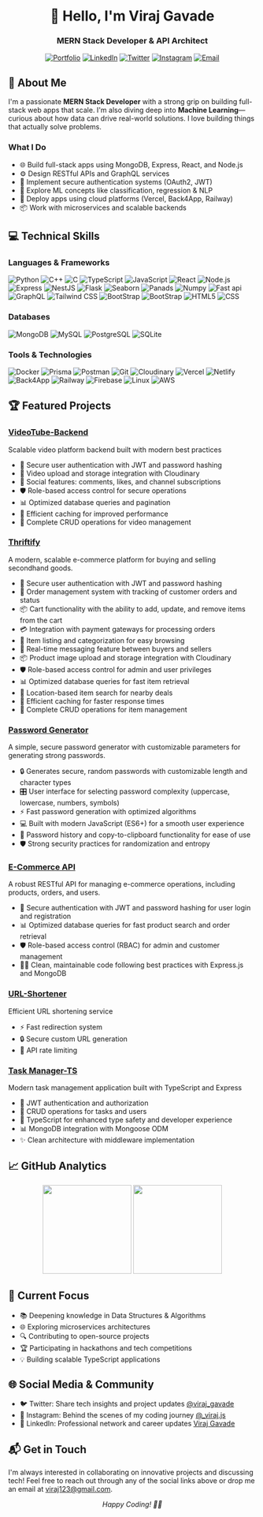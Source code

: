 <div align="center">
  <h1>👋 Hello, I'm Viraj Gavade</h1>
  <h3>MERN Stack Developer & API Architect</h3>
  
  [![Portfolio](https://img.shields.io/badge/Portfolio-FF5722?style=for-the-badge&logo=google-chrome&logoColor=white)](https://portfolio-viraj-gavade.netlify.app/)
  [![LinkedIn](https://img.shields.io/badge/LinkedIn-0077B5?style=for-the-badge&logo=linkedin&logoColor=white)](https://www.linkedin.com/in/viraj-gavade-8877aa30b/)
  [![Twitter](https://img.shields.io/badge/Twitter-1DA1F2?style=for-the-badge&logo=twitter&logoColor=white)](https://x.com/viraj_gavade)
  [![Instagram](https://img.shields.io/badge/Instagram-E4405F?style=for-the-badge&logo=instagram&logoColor=white)](https://www.instagram.com/_viraj.js/)
  [![Email](https://img.shields.io/badge/Email-D14836?style=for-the-badge&logo=gmail&logoColor=white)](mailto:vrajgavade17@gmail.com)
</div>

## 🚀 About Me

I'm a passionate **MERN Stack Developer** with a strong grip on building full-stack web apps that scale. I'm also diving deep into **Machine Learning**—curious about how data can drive real-world solutions. I love building things that actually solve problems.

### What I Do

- 🌐 Build full-stack apps using MongoDB, Express, React, and Node.js
- ⚙️ Design RESTful APIs and GraphQL services
- 🔐 Implement secure authentication systems (OAuth2, JWT)
- 🧠 Explore ML concepts like classification, regression & NLP
- 🚀 Deploy apps using cloud platforms (Vercel, Back4App, Railway)
- 📦 Work with microservices and scalable backends

## 💻 Technical Skills

### Languages & Frameworks
![Python](https://img.shields.io/badge/Python-3776AB?style=flat-square&logo=python&logoColor=white)
![C++](https://img.shields.io/badge/C++-00599C?style=flat-square&logo=c%2B%2B&logoColor=white)
![C](https://img.shields.io/badge/C-A8B9CC?style=flat-square&logo=c&logoColor=black)
![TypeScript](https://img.shields.io/badge/TypeScript-3178C6?style=flat-square&logo=typescript&logoColor=white)
![JavaScript](https://img.shields.io/badge/JavaScript-F7DF1E?style=flat-square&logo=javascript&logoColor=black)
![React](https://img.shields.io/badge/-ReactJs-61DAFB?style=flat-square&logo=express&logoColor=white)
![Node.js](https://img.shields.io/badge/Node.js-339933?style=flat-square&logo=node.js&logoColor=white)
![Express](https://img.shields.io/badge/Express-000000?style=flat-square&logo=express&logoColor=white)
![NestJS](https://img.shields.io/badge/NestJS-E0234E?style=flat-square&logo=nestjs&logoColor=white)
![Flask](https://img.shields.io/badge/Flask-000000??style=flat-square&logo=nestjs&logoColor=white)
![Seaborn](https://img.shields.io/badge/seaborn-0.13.2-66ccff?style=flat-square&logo=nestjs&logoColor=white)
![Panads](https://img.shields.io/badge/-Pandas-333333??style=flat-square&logo=nestjs&logoColor=white)
![Numpy](https://img.shields.io/badge/Numpy-777BB4?style=flat-square&logo=nestjs&logoColor=white)
![Fast api](https://img.shields.io/badge/FastAPI-005571?style=flat-square&logo=nestjs&logoColor=white)
![GraphQL](https://img.shields.io/badge/GraphQL-E10098?style=flat-square&logo=graphql&logoColor=white)
![Tailwind CSS ](https://img.shields.io/badge/Tailwind_CSS-grey?style=flat-square&logo=graphql&logoColor=white)
![BootStrap](https://img.shields.io/badge/Bootstrap-563D7C?style=flat-square&logo=graphql&logoColor=white)
![BootStrap](https://img.shields.io/badge/Bootstrap-563D7C?style=flat-square&logo=graphql&logoColor=white)
![HTML5](https://shields.io/badge/HTML-%E2%98%85%E2%98%85%E2%98%85%E2%98%85%E2%98%85-f06529?logo=html5&logoColor=white&labelColor=f06529)
![CSS](https://img.shields.io/badge/CSS-239120?&style=style=flat-square&logo=graphql&logoColor=white)


### Databases
![MongoDB](https://img.shields.io/badge/MongoDB-47A248?style=flat-square&logo=mongodb&logoColor=white)
![MySQL](https://img.shields.io/badge/MySQL-4479A1?style=flat-square&logo=mysql&logoColor=white)
![PostgreSQL](https://img.shields.io/badge/PostgreSQL-336791?style=flat-square&logo=postgresql&logoColor=white)
![SQLite](https://img.shields.io/badge/SQLite-003B57?style=flat-square&logo=sqlite&logoColor=white)

### Tools & Technologies
![Docker](https://img.shields.io/badge/Docker-2496ED?style=flat-square&logo=docker&logoColor=white)
![Prisma](https://img.shields.io/badge/Prisma-2D3748?style=flat-square&logo=prisma&logoColor=white)
![Postman](https://img.shields.io/badge/Postman-FF6C37?style=flat-square&logo=postman&logoColor=white)
![Git](https://img.shields.io/badge/Git-F05032?style=flat-square&logo=git&logoColor=white)
![Cloudinary](https://img.shields.io/badge/Cloudinary-4285F4?style=flat-square&logo=cloudinary&logoColor=white)
![Vercel](https://img.shields.io/badge/Vercel-000000?style=flat-square&logo=vercel&logoColor=white)
![Netlify](https://img.shields.io/badge/Netlify-00C7B7?style=flat-square&logo=netlify&logoColor=white)
![Back4App](https://img.shields.io/badge/Back4App-1768AC?style=flat-square&logo=parse&logoColor=white)
![Railway](https://img.shields.io/badge/Railway-0B0D0E?style=flat-square&logo=railway&logoColor=white)
![Firebase](https://img.shields.io/badge/firebase-ffca28?style=flat-square&logo=railway&logoColor=white)
![Linux](https://img.shields.io/badge/Linux-FCC624?style=flat-square&logo=railway&logoColor=white)
![AWS](https://img.shields.io/badge/AWS-232F3E?style=flat-square&logo=railway&logoColor=white)


## 🏆 Featured Projects

### [VideoTube-Backend](https://github.com/viraj-gavade/VideoTube-Backend)
Scalable video platform backend built with modern best practices
- 🔐 Secure user authentication with JWT and password hashing
- 🎥 Video upload and storage integration with Cloudinary
- 👥 Social features: comments, likes, and channel subscriptions
- 🛡️ Role-based access control for secure operations
- 📊 Optimized database queries and pagination
- 🚀 Efficient caching for improved performance
- 📝 Complete CRUD operations for video management

### [Thriftify](https://github.com/viraj-gavade/Thriftify)  
A modern, scalable e-commerce platform for buying and selling secondhand goods.
- 🔐 Secure user authentication with JWT and password hashing
- 🛒 Order management system with tracking of customer orders and status
- 📦 Cart functionality with the ability to add, update, and remove items from the cart
- 💳 Integration with payment gateways for processing orders
- 🛒 Item listing and categorization for easy browsing
- 💬 Real-time messaging feature between buyers and sellers
- 📦 Product image upload and storage integration with Cloudinary
- 🛡️ Role-based access control for admin and user privileges
- 📊 Optimized database queries for fast item retrieval
- 📍 Location-based item search for nearby deals
- 🚀 Efficient caching for faster response times
- 📝 Complete CRUD operations for item management

### [Password Generator](https://github.com/viraj-gavade/Password-Generator)  
A simple, secure password generator with customizable parameters for generating strong passwords.
- 🔒 Generates secure, random passwords with customizable length and character types
- 🎛️ User interface for selecting password complexity (uppercase, lowercase, numbers, symbols)
- ⚡ Fast password generation with optimized algorithms
- 💻 Built with modern JavaScript (ES6+) for a smooth user experience
- 📜 Password history and copy-to-clipboard functionality for ease of use
- 🛡️ Strong security practices for randomization and entropy

  
### [E-Commerce API](https://github.com/viraj-gavade/e-commerce-api)  
A robust RESTful API for managing e-commerce operations, including products, orders, and users.
- 🔐 Secure authentication with JWT and password hashing for user login and registration
- 📊 Optimized database queries for fast product search and order retrieval
- 🛡️ Role-based access control (RBAC) for admin and customer management
- 🧑‍💻 Clean, maintainable code following best practices with Express.js and MongoDB


### [URL-Shortener](https://github.com/viraj-gavade/Url-Shortner)
Efficient URL shortening service
- ⚡ Fast redirection system
- 🔒 Secure custom URL generation
- 🎯 API rate limiting

### [Task Manager-TS](https://github.com/viraj-gavade/Task-Manager-TS)
Modern task management application built with TypeScript and Express
- 🔐 JWT authentication and authorization
- 📝 CRUD operations for tasks and users
- 🎯 TypeScript for enhanced type safety and developer experience
- 📊 MongoDB integration with Mongoose ODM
- ✨ Clean architecture with middleware implementation

## 📈 GitHub Analytics

<div align="center">
  <img height="180em" src="https://github-readme-stats.vercel.app/api?username=viraj-gavade&show_icons=true&theme=radical" />
  <img height="180em" src="https://github-readme-streak-stats.herokuapp.com/?user=viraj-gavade&theme=radical" />
</div>

## 🎯 Current Focus

- 📚 Deepening knowledge in Data Structures & Algorithms
- 🌐 Exploring microservices architectures
- 🔍 Contributing to open-source projects
- 🏆 Participating in hackathons and tech competitions
- 💡 Building scalable TypeScript applications

## 🌐 Social Media & Community

- 🐦 Twitter: Share tech insights and project updates [@viraj_gavade](https://x.com/viraj_gavade)
- 📸 Instagram: Behind the scenes of my coding journey [@_viraj.js](https://www.instagram.com/_viraj.js/)
- 💼 LinkedIn: Professional network and career updates [Viraj Gavade](https://www.linkedin.com/in/viraj-gavade-8877aa30b/)

## 📬 Get in Touch

I'm always interested in collaborating on innovative projects and discussing tech! Feel free to reach out through any of the social links above or drop me an email at [viraj123@gmail.com](mailto:vrajgavade17@gmail.com).

<div align="center">
  <i>Happy Coding! 👨‍💻</i>
</div>
